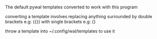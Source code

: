The default pywal templates converted to work with this program

converting a template involves replacing anything surrounded by double brackets e.g: {{}} with single brackets e.g: {}

throw a template into ~/.config/wal/templates to use it
